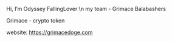 Hi, I’m Odyssey FallingLover
\n
my team - Grimace Balabashers

Grimace - crypto token

website: https://grimacedoge.com

